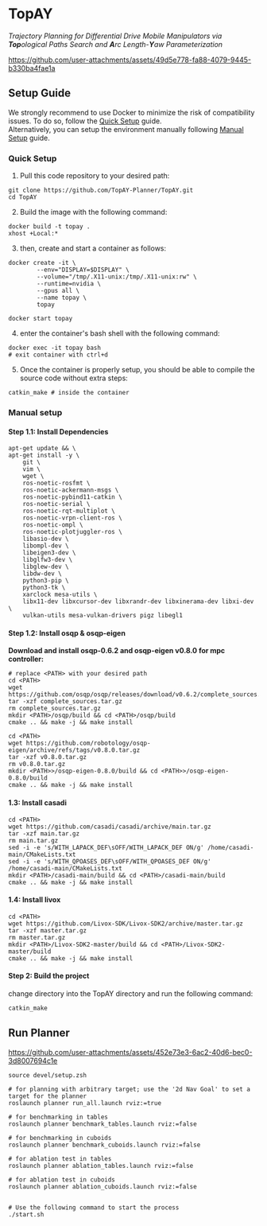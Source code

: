 # TopAY
_Trajectory Planning for Differential Drive Mobile Manipulators via **Top**ological Paths Search and **A**rc Length-**Y**aw Parameterization_


https://github.com/user-attachments/assets/49d5e778-fa88-4079-9445-b330ba4fae1a

## Setup Guide

We strongly recommend to use Docker to minimize the risk of compatibility issues.
To do so, follow the [Quick Setup](#quick-setup) guide. \
Alternatively, you can setup the environment manually following [Manual Setup](#manual-setup) guide.

### Quick Setup

1. Pull this code repository to your desired path:
```
git clone https://github.com/TopAY-Planner/TopAY.git
cd TopAY
```

2. Build the image with the following command: 
```
docker build -t topay .
xhost +Local:*
```

3. then, create and start a container as follows:
```
docker create -it \
        --env="DISPLAY=$DISPLAY" \
        --volume="/tmp/.X11-unix:/tmp/.X11-unix:rw" \
        --runtime=nvidia \
        --gpus all \
        --name topay \
        topay

docker start topay
```

4. enter the container's bash shell with the following command:
```
docker exec -it topay bash
# exit container with ctrl+d
```

5. Once the container is properly setup, you should be able to compile the source code without extra steps:
```
catkin_make # inside the container
```

### Manual setup

#### Step 1.1: Install Dependencies


```
apt-get update && \
apt-get install -y \
    git \
    vim \
    wget \
    ros-noetic-rosfmt \
    ros-noetic-ackermann-msgs \
    ros-noetic-pybind11-catkin \
    ros-noetic-serial \
    ros-noetic-rqt-multiplot \
    ros-noetic-vrpn-client-ros \
    ros-noetic-ompl \
    ros-noetic-plotjuggler-ros \
    libasio-dev \
    libompl-dev \
    libeigen3-dev \
    libglfw3-dev \
    libglew-dev \
    libdw-dev \
    python3-pip \
    python3-tk \
    xarclock mesa-utils \
    libx11-dev libxcursor-dev libxrandr-dev libxinerama-dev libxi-dev \
    vulkan-utils mesa-vulkan-drivers pigz libegl1
```

#### Step 1.2: Install osqp & osqp-eigen

**Download and install osqp-0.6.2 and osqp-eigen v0.8.0 for mpc controller:**

```
# replace <PATH> with your desired path
cd <PATH>
wget https://github.com/osqp/osqp/releases/download/v0.6.2/complete_sources.tar.gz
tar -xzf complete_sources.tar.gz
rm complete_sources.tar.gz
mkdir <PATH>/osqp/build && cd <PATH>/osqp/build
cmake .. && make -j && make install
```

```
cd <PATH>
wget https://github.com/robotology/osqp-eigen/archive/refs/tags/v0.8.0.tar.gz
tar -xzf v0.8.0.tar.gz
rm v0.8.0.tar.gz
mkdir <PATH>>/osqp-eigen-0.8.0/build && cd <PATH>>/osqp-eigen-0.8.0/build
cmake .. && make -j && make install
```

####  1.3: Install casadi

```
cd <PATH>
wget https://github.com/casadi/casadi/archive/main.tar.gz
tar -xzf main.tar.gz
rm main.tar.gz
sed -i -e 's/WITH_LAPACK_DEF\sOFF/WITH_LAPACK_DEF ON/g' /home/casadi-main/CMakeLists.txt
sed -i -e 's/WITH_QPOASES_DEF\sOFF/WITH_QPOASES_DEF ON/g' /home/casadi-main/CMakeLists.txt
mkdir <PATH>/casadi-main/build && cd <PATH>/casadi-main/build
cmake .. && make -j && make install
```

####  1.4: Install livox

```
cd <PATH>
wget https://github.com/Livox-SDK/Livox-SDK2/archive/master.tar.gz
tar -xzf master.tar.gz
rm master.tar.gz
mkdir <PATH>/Livox-SDK2-master/build && cd <PATH>/Livox-SDK2-master/build
cmake .. && make -j && make install
```

#### Step 2: Build the project

change directory into the TopAY directory and run the following command:

```bash
catkin_make
```

## Run Planner

https://github.com/user-attachments/assets/452e73e3-6ac2-40d6-bec0-3d8007694c1e

```
source devel/setup.zsh

# for planning with arbitrary target; use the '2d Nav Goal' to set a target for the planner
roslaunch planner run_all.launch rviz:=true

# for benchmarking in tables
roslaunch planner benchmark_tables.launch rviz:=false

# for benchmarking in cuboids
roslaunch planner benchmark_cuboids.launch rviz:=false

# for ablation test in tables
roslaunch planner ablation_tables.launch rviz:=false

# for ablation test in cuboids
roslaunch planner ablation_cuboids.launch rviz:=false


# Use the following command to start the process
./start.sh
```
